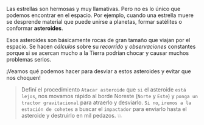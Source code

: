 <gs-attire attire-url="https://raw.githubusercontent.com/MumukiProject/mumuki-guia-gobstones-practica-integradora-primaria/master/assets/attires/config_1551115873723.json"></gs-attire>

<gs-toolbox toolbox-url="https://raw.githubusercontent.com/MumukiProject/mumuki-guia-gobstones-practica-integradora-primaria/master/assets/toolbox_1551388172910.xml"></gs-toolbox>

Las estrellas son hermosas y muy llamativas. Pero no es lo único que podemos encontrar en el espacio. Por ejemplo, cuando una estrella muere se desprende material que puede unirse a planetas, formar satélites o conformar **asteroides**. 

Esos asteroides son básicamente rocas de gran tamaño que viajan por el espacio. Se hacen _cálculos_ sobre su _recorrido_ y _observaciones_ constantes porque si se acercan mucho a la Tierra podrían chocar y causar muchos problemas serios. 

¡Veamos qué podemos hacer para desviar a estos asteroides y evitar que nos choquen!

> Definí el procedimiento `Atacar asteroide` que `si` el asteroide `está lejos`, nos movamos rápido al borde Noreste (`Norte` y `Este`) y `ponga un tractor gravitacional` para atraerlo y desviarlo. `Si no`, `iremos a la estación de cohetes` a buscar el `impactador` para enviarlo hasta el asteroide y destruirlo en mil pedazos. :collision: